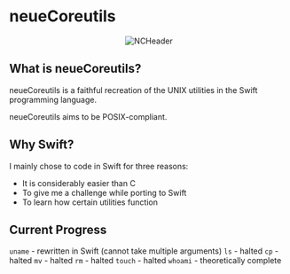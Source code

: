 neueCoreutils
===

<p align="center">
  <img src="https://github.com/xp-wdxp/neueCoreutils/blob/main/md/image/NCHeader.svg?raw=true" alt="NCHeader"/>
</p>

## What is neueCoreutils?

neueCoreutils is a faithful recreation of the UNIX utilities in the Swift programming language.

neueCoreutils aims to be POSIX-compliant.

## Why Swift?

I mainly chose to code in Swift for three reasons:
  * It is considerably easier than C
  * To give me a challenge while porting to Swift
  * To learn how certain utilities function

## Current Progress

`uname` - rewritten in Swift (cannot take multiple arguments)
`ls` - halted
`cp` - halted
`mv` - halted
`rm` - halted
`touch` - halted
`whoami` - theoretically complete
